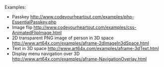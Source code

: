 Examples:

- Passkey http://www.codeyourheartout.com/examples/php-EssentialPasskey.php
- Image flip http://www.codeyourheartout.com/examples/css-AnimatedFlipImage.html
- 2D transparent PNG image of person in 3D space http://www.art64x.com/examples/aframe-2dImageIn3dSpace.html
- Text in 3D space http://www.art64x.com/examples/aframe-3dText.html
- Display menu navigation over 3D http://www.art64x.com/examples/aframe-NavigationOverlay.html
